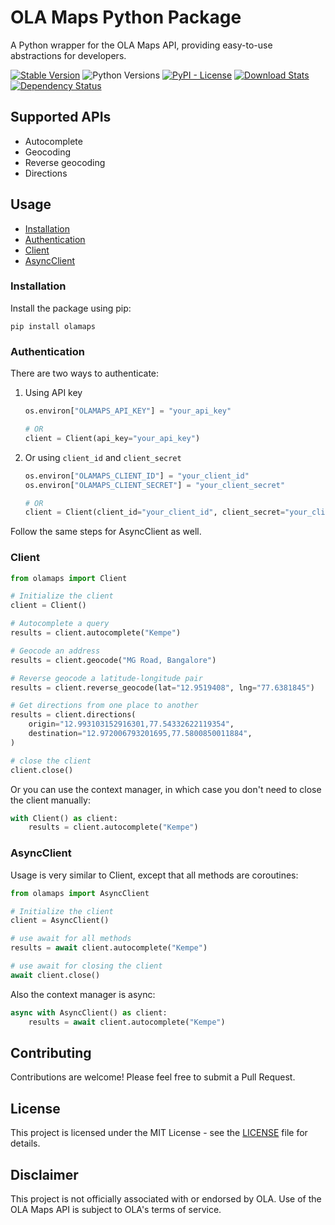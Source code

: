 # OLA Maps Python Package

A Python wrapper for the OLA Maps API, providing easy-to-use abstractions for developers.

[![Stable Version](https://img.shields.io/pypi/v/olamaps?style=flat-square&label=latest)](https://pypi.org/project/olamaps/)
![Python Versions](https://img.shields.io/pypi/pyversions/olamaps?style=flat-square)
[![PyPI - License](https://img.shields.io/pypi/l/olamaps?style=flat-square)](https://opensource.org/licenses/MIT)
[![Download Stats](https://img.shields.io/pypi/dm/olamaps?style=flat-square)](https://pypistats.org/packages/olamaps)
[![Dependency Status](https://img.shields.io/librariesio/github/adayush/olamaps-python?style=flat-square)](https://libraries.io/github/adayush/olamaps-python)

## Supported APIs

- Autocomplete
- Geocoding
- Reverse geocoding
- Directions

## Usage

- [Installation](#installation)
- [Authentication](#authentication)
- [Client](#client)
- [AsyncClient](#asyncclient)

### Installation

Install the package using pip:

```
pip install olamaps
```

### Authentication

There are two ways to authenticate:

1. Using API key

   ```python
   os.environ["OLAMAPS_API_KEY"] = "your_api_key"

   # OR
   client = Client(api_key="your_api_key")
   ```

2. Or using `client_id` and `client_secret`

   ```python
   os.environ["OLAMAPS_CLIENT_ID"] = "your_client_id"
   os.environ["OLAMAPS_CLIENT_SECRET"] = "your_client_secret"

   # OR
   client = Client(client_id="your_client_id", client_secret="your_client_secret")
   ```

Follow the same steps for AsyncClient as well.

### Client

```python
from olamaps import Client

# Initialize the client
client = Client()

# Autocomplete a query
results = client.autocomplete("Kempe")

# Geocode an address
results = client.geocode("MG Road, Bangalore")

# Reverse geocode a latitude-longitude pair
results = client.reverse_geocode(lat="12.9519408", lng="77.6381845")

# Get directions from one place to another
results = client.directions(
    origin="12.993103152916301,77.54332622119354",
    destination="12.972006793201695,77.5800850011884",
)

# close the client
client.close()
```

Or you can use the context manager, in which case you don't need to close the client manually:

```python
with Client() as client:
    results = client.autocomplete("Kempe")
```

### AsyncClient

Usage is very similar to Client, except that all methods are coroutines:

```python
from olamaps import AsyncClient

# Initialize the client
client = AsyncClient()

# use await for all methods
results = await client.autocomplete("Kempe")

# use await for closing the client
await client.close()
```

Also the context manager is async:

```python
async with AsyncClient() as client:
    results = await client.autocomplete("Kempe")
```

## Contributing

Contributions are welcome! Please feel free to submit a Pull Request.

## License

This project is licensed under the MIT License - see the [LICENSE](LICENSE) file for details.

## Disclaimer

This project is not officially associated with or endorsed by OLA. Use of the OLA Maps API is subject to OLA's terms of service.
